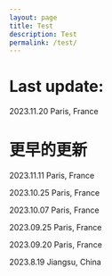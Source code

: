 ```yaml
---
layout: page
title: Test
description: Test
permalink: /test/
---
```


# Last update:
2023.11.20
Paris, France

# 更早的更新

2023.11.11
Paris, France

2023.10.25
Paris, France

2023.10.07
Paris, France

2023.09.25
Paris, France

2023.09.20
Paris, France

2023.8.19
Jiangsu, China
